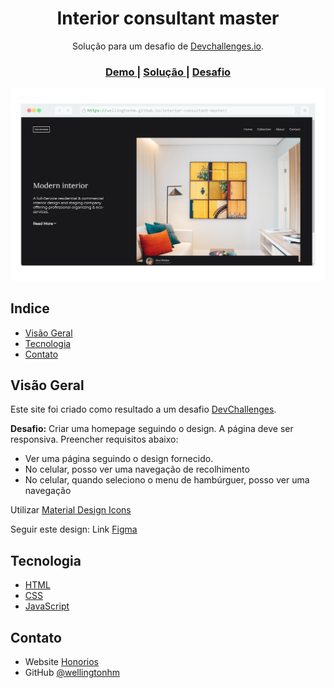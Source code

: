 <h1 align="center">Interior consultant master</h1>

<div align="center">
   Solução para um desafio de  <a href="http://devchallenges.io" target="_blank">Devchallenges.io</a>.
</div>

<div align="center">
  <h3>
    <a href="https://wellingtonhm.github.io/interior-consultant-master/">
      Demo
    </a>
    <span> | </span>
    <a href="https://github.com/wellingtonhm/interior-consultant-master">
      Solução
    </a>
    <span> | </span>
    <a href="https://devchallenges.io/challenges/Jymh2b2FyebRTUljkNcb">
      Desafio
    </a>
  </h3>
</div>

<!-- TABLE OF CONTENTS -->

![screenshot](https://raw.githubusercontent.com/wellingtonhm/interior-consultant-master/master/src/interior-consultant-master.png)

## Indice

- [Visão Geral](#visão-geral)
- [Tecnologia](#tecnologia)
- [Contato](#contato)

## Visão Geral

Este site foi criado como resultado a um desafio [DevChallenges](https://devchallenges.io/challenges).

**Desafio:** Criar uma homepage seguindo o design. A página deve ser responsiva. Preencher requisitos abaixo:

- Ver uma página seguindo o design fornecido.
- No celular, posso ver uma navegação de recolhimento
- No celular, quando seleciono o menu de hambúrguer, posso ver uma navegação

Utilizar [Material Design Icons](https://google.github.io/material-design-icons/) 

Seguir este design: Link [Figma](https://www.figma.com/file/3cf83hHRBAGjG5EKPcG2bV) 

## Tecnologia

- [HTML](https://developer.mozilla.org/pt-BR/docs/Web/HTML)
- [CSS](https://developer.mozilla.org/pt-BR/docs/Web/CSS)
- [JavaScript](https://developer.mozilla.org/pt-BR/docs/Web/JavaScript)

## Contato

- Website [Honorios](https://honorios.com.br)
- GitHub [@wellingtonhm](https://github.com/wellingtonhm)
